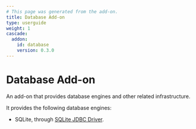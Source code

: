 ```yaml
---
# This page was generated from the add-on.
title: Database Add-on
type: userguide
weight: 1
cascade:
  addon:
    id: database
    version: 0.3.0
---
```


# Database Add-on

An add-on that provides database engines and other related infrastructure.

It provides the following database engines:

* SQLite, through [SQLite JDBC Driver](https://github.com/xerial/sqlite-jdbc).
